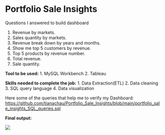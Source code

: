 # Portfolio Sale Insights
Questions I answered to build dashboard
1. Revenue by markets.
2. Sales quantity by markets.
3. Revenue break down by years and months.
4. Show me top 5 customers by revenue.
5. Top 5 products by revenue number.
6. Total revenue.
7. Sale quantity.

**Tool to be used:** 1. MySQL Workbench   2. Tableau

**Skills needed to complete the job:** 1. Data Extraction(ETL)   2. Data cleaning   3. SQL query language   4. Data visualization

Here some of the queries that help me to verify my Dashboard: https://github.com/tianachau/Portfolio_Sale_Insights/blob/main/portfolio_sale_insights_SQL_queries.sql

**Final output:**

<img src= "https://github.com/tianachau/Portfolio_Sale_Insights/blob/main/Visualization.png">

